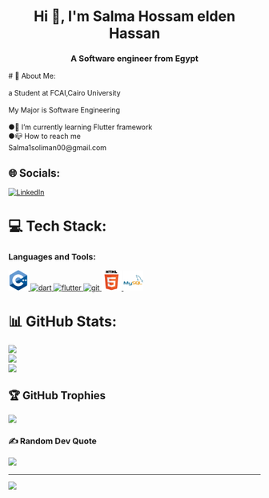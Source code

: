 <h1 align="center">Hi 👋, I'm Salma Hossam elden Hassan</h1>
<h3 align="center">A Software engineer from Egypt</h3>
# 💫 About Me:
<br><br> a Student at FCAI,Cairo University <br><br>My Major is Software Engineering 
 <br><br>●🌱 I’m currently learning Flutter framework <br>●📪 How to reach me<br>        Salma1soliman00@gmail.com 


## 🌐 Socials:
[![LinkedIn](https://img.shields.io/badge/LinkedIn-%230077B5.svg?logo=linkedin&logoColor=white)](https://linkedin.com/in/https://www.linkedin.com/in/salma-hossam-23803a206/) 

# 💻 Tech Stack:
<h3 align="left">Languages and Tools:</h3>
<p align="left"> <a href="https://www.w3schools.com/cpp/" target="_blank" rel="noreferrer"> <img src="https://raw.githubusercontent.com/devicons/devicon/master/icons/cplusplus/cplusplus-original.svg" alt="cplusplus" width="40" height="40"/> 
 <a href="https://dart.dev" target="_blank" rel="noreferrer"> <img src="https://www.vectorlogo.zone/logos/dartlang/dartlang-icon.svg" alt="dart" width="40" height="40"/> </a> <a href="https://flutter.dev" target="_blank" rel="noreferrer"> <img src="https://www.vectorlogo.zone/logos/flutterio/flutterio-icon.svg" alt="flutter" width="40" height="40"/> </a> <a href="https://git-scm.com/" target="_blank" rel="noreferrer"> <img src="https://www.vectorlogo.zone/logos/git-scm/git-scm-icon.svg" alt="git" width="40" height="40"/> </a> <a href="https://www.w3.org/html/" target="_blank" rel="noreferrer"> <img src="https://raw.githubusercontent.com/devicons/devicon/master/icons/html5/html5-original-wordmark.svg" alt="html5" width="40" height="40"/> </a> <a href="https://www.mysql.com/" target="_blank" rel="noreferrer"> <img src="https://raw.githubusercontent.com/devicons/devicon/master/icons/mysql/mysql-original-wordmark.svg" alt="mysql" width="40" height="40"/> </a> </p>

# 📊 GitHub Stats:

![](https://github-readme-stats.vercel.app/api?username=SalmHossam&theme=radical&hide_border=false&include_all_commits=false&count_private=false)<br/>
![](https://github-readme-streak-stats.herokuapp.com/?user=SalmHossam&theme=radical&hide_border=false)<br/>
![](https://github-readme-stats.vercel.app/api/top-langs/?username=SalmHossam&theme=radical&hide_border=false&include_all_commits=false&count_private=false&layout=compact)

## 🏆 GitHub Trophies
![](https://github-profile-trophy.vercel.app/?username=SalmHossam&theme=radical&no-frame=false&no-bg=false&margin-w=4)

### ✍️ Random Dev Quote
![](https://quotes-github-readme.vercel.app/api?type=vetical&theme=radical)

---
[![](https://visitcount.itsvg.in/api?id=SalmHossam&icon=0&color=11)](https://visitcount.itsvg.in)
